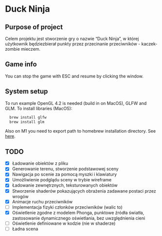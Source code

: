 # Duck Ninja

## Purpose of project

Celem projektu jest stworzenie gry o nazwie “Duck Ninja”, w której użytkownik będziezbierał punkty przez przecinanie przeciwników - kaczek-zombie mieczem.

## Game info

You can stop the game with ESC and resume by clicking the window.

## System setup

To run example OpenGL 4.2 is needed (build in on MacOS), GLFW and GLM.
To install libraries (MacOS):

```bash
  brew install glfw
  brew install glm
```

Also on M1 you need to export path to homebrew installation directory.
See [here](https://stackoverflow.com/questions/67373307/macos-m1-fatal-error-glfw-glfw3-h-file-not-found).

## TODO

- [x] Ładowanie obiektów z pliku
- [x] Generowanie terenu, stworzenie podstawowej sceny
- [x] Nawigacja po scenie za pomocą myszki i klawiatury
- [x] Umożliwienie podglądu sceny w trybie wireframe
- [x] Ładowanie zewnętrznych, teksturowanych obiektów
- [x] Stworzenie shaderów pokazujących obrażenia zadawane postaci przez wrogów
- [x] Animacje ruchu przeciwników
- [ ] Implementacja fizyki członków przeciwników (walic to)
- [x] Oświetlenie zgodne z modelem Phonga, punktowe źródła światła, zastosowanie dynamicznego oświetlania, bez uwzględnienia cieni
- [ ] Oświetlenie definiowane w kodzie (nie w shaderze)
- [ ] Ładna scena
